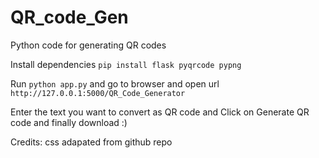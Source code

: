 # QR_code_Gen
Python code for generating QR codes

Install dependencies
` pip install flask pyqrcode pypng `

Run `python app.py` and go to browser and open url `http://127.0.0.1:5000/QR_Code_Generator`

Enter the text you want to convert as QR code and Click on Generate QR code and finally download :)

Credits: css adapated from github repo
